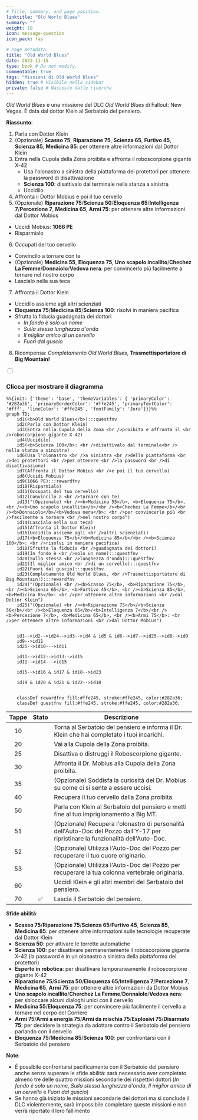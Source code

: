 ```yaml
---
# Title, summary, and page position.
linktitle: "Old World Blues" 
summary: ""
weight: 10
icon: message-question
icon_pack: fas

# Page metadata.
title: "Old World Blues"
date: 2022-11-15
type: book # Do not modify.
commentable: true
tags: "Missioni di Old World Blues"
hidden: true # Visibile nella sidebar
private: false # Nascosto dalle ricerche
---
```


<div class="fnv">


*Old World Blues* è una missione del DLC *Old World Blues* di Fallout: New Vegas. È data dal dottor Klein al Serbatoio del pensiero.

**Riassunto**:
1. Parla con Dottor Klein
2.  (Opzionale) **Scasso 75**, **Riparazione 75**, **Scienza 65**, **Furtivo 45**, **Scienza 85**, **Medicina 85**: per ottenere altre informazioni dal Dottor Klein
3. Entra nella Cupola della Zona proibita e affronta il roboscorpione gigante X-42
   - Usa l'olonastro a sinistra della piattaforma dei protettori per ottenere la password di disattivazione
   - **Scienza 100**: disattivalo dal terminale nella stanza a sinistra
   - Uccidilo
4. Affronta il Dottor Mobius e poi il tuo cervello
5.  (Opzionale) **Riparazione 75**/**Scienza 50**/**Eloquenza 65**/**Intelligenza 7**/**Percezione 7**, **Medicina 65**, **Armi 75**: per ottenere altre informazioni dal Dottor Mobius
   - Uccidi Mobius: **1066 PE**
   - Risparmialo
6.  Occupati del tuo cervello
   -  Convincilo a tornare con te
   -  (Opzionale) **Medicina 55**, **Eloquenza 75**, **Uno scapolo incallito**/**Chechez La Femme**/**Donnaiolo**/**Vedova nera**: per convincerlo più facilmente a tornare nel nostro corpo
   -  Lascialo nella sua teca
7.  Affronta il Dottor Klein
   -  Uccidilo assieme agli altri scienziati
   -  **Eloquenza 75**/**Medicina 85**/**Scienza 100**: risolvi in maniera pacifica
   -  Sfrutta la fiducia guadagnata dei dottori
        -  *In fondo è solo un nome*
        -  *Sulla stessa lunghezza d'onda*
        -  *Il miglior amico di un cervello*
        -  *Fuori dal guscio*
8. Ricompensa: *Completamento Old World Blues*, **Trasmettisportatore di Big Mountain!**

<section class="chart-collapse">
<input type="checkbox" name="collapse2" id="handle2">
<h3 class="handle">
<label for="handle2">Clicca per mostrare il diagramma</label>
</h3>
<div class="content">

```mermaid
%%{init: {'theme': 'base', 'themeVariables': { 'primaryColor': '#282a36', 'primaryBorderColor': '#ffe245', 'primaryTextColor': '#fff', 'lineColor': '#ffe245', 'fontFamily': 'Jura'}}}%%
graph TD;
    id1(<b>Old World Blues</b>):::questfnv
    id2(Parla con Dottor Klein)
    id3(Entra nella Cupola della Zona <br />proibita e affronta il <br />roboscorpione gigante X-42)
    id4(Uccidilo)
    id5(<b>Scienza 100</b>: <br />disattivalo dal terminale<br /> nella stanza a sinistra)
    id6(Usa l'olonastro <br />a sinistra <br />della piattaforma <br />dei protettori <br />per ottenere <br />la password <br />di disattivazione)
    id7(Affronta il Dottor Mobius <br />e poi il tuo cervello) 
    id8(Uccidi Mobius)
    id9(1066 PE):::rewardfnv
    id10(Risparmialo)
    id11(Occupati del tuo cervello)
    id12(Convincilo a <br />tornare con te)
    id13("(Opzionale) <br /><b>Medicina 55</b>, <b>Eloquenza 75</b>, <br /><b>Uno scapolo incallito</b>/<br /><b>Chechez La Femme</b>/<br /><b>Donnaiolo</b>/<b>Vedova nera</b>: <br />per convincerlo più <br />facilmente a tornare <br />nel nostro corpo")
    id14(Lascialo nella sua teca) 
    id15(Affronta il Dottor Klein)
    id16(Uccidilo assieme agli <br />altri scienziati)
    id17(<b>Eloquenza 75</b>/<b>Medicina 85</b>/<br /><b>Scienza 100</b>: <br />risolvi in maniera pacifica)
    id18(Sfrutta la fiducia <br />guadagnata dei dottori)
    id19(In fondo è <br />solo un nome):::questfnv
    id20(Sulla stessa <br />lunghezza d'onda):::questfnv
    id21(Il miglior amico <br />di un cervello):::questfnv
    id22(Fuori dal guscio):::questfnv
    id23(Completamento Old World Blues, <br />Trasmettisportatore di Big Mountain!):::rewardfnv
    id24("(Opzionale) <br /><b>Scasso 75</b>, <b>Riparazione 75</b>, <br /><b>Scienza 65</b>, <b>Furtivo 45</b>, <br /><b>Scienza 85</b>, <b>Medicina 85</b>: <br />per ottenere altre informazioni <br />dal Dottor Klein")
    id25("(Opzionale) <br /><b>Riparazione 75</b>/<b>Scienza 50</b>/<br /><b>Eloquenza 65</b>/<b>Intelligenza 7</b>/<br /><b>Percezione 7</b>, <b>Medicina 65</b>, <br /><b>Armi 75</b>: <br />per ottenere altre informazioni <br />dal Dottor Mobius")


    id1-->id2-->id24-->id3-->id4 & id5 & id6-->id7-->id25-->id8-->id9
    id9-->id11
    id25-->id10--->id11

    id11-->id12-->id13-->id15
    id11-->id14--->id15

    id15-->id16 & id17 & id18-->id23

    id19 & id20 & id21 & id22-->id18
    
    
    classDef rewardfnv fill:#ffe245, stroke:#ffe245, color:#282a36;
    classDef questfnv fill:#ffe245, stroke:#ffe245, color:#282a36;
```

</div>
</section>

| Tappe |       Stato        | Descrizione |
|:-----:|:------------------:| ----------- |
|                           10                          |            | Torna al Serbatoio del pensiero e informa il Dr. Klein che hai completato i tuoi incarichi.                                                                                 |
|                           20                          |            | Vai alla Cupola della Zona proibita.                                                                                                                                        |
|                           25                          |            | Disattiva o distruggi il Roboscorpione gigante.                                                                                                                             |
|                           30                          |            | Affronta il Dr. Mobius alla Cupola della Zona proibita.                                                                                                                     |
|                           35                          |            | (Opzionale) Soddisfa la curiosità del Dr. Mobius su come ci si sente a essere uccisi.                                                                                       |
|                           40                          |            | Recupera il tuo cervello dalla Zona proibita.                                                                                                                               |
|                           50                          |            | Parla con Klein al Serbatoio del pensiero e metti fine al tuo imprigionamento a Big MT.                                                                                     |
|                           51                          |            | (Opzionale) Recupera l'olonastro di personalità dell'Auto-Doc del Pozzo dall'Y-17 per ripristinare la funzionalità dell'Auto-Doc.                                           |
|                           52                          |            | (Opzionale) Utilizza l'Auto-Doc del Pozzo per recuperare il tuo cuore originario.                                                                                           |
|                           53                          |            | (Opzionale) Utilizza l'Auto-Doc del Pozzo per recuperare la tua colonna vertebrale originaria.                                                                              |
|                           60                          |            | Uccidi Klein e gli altri membri del Serbatoio del pensiero.                                                                                                                 |
|                           70                          | :white_check_mark: | Lascia il Serbatoio del pensiero.                                                                                                                                           |



**Sfide abilità**:
- **Scasso 75**/**Riparazione 75**/**Scienza 65**/**Furtivo 45**, **Scienza 85**, **Medicina 85**: per ottenere altre informazioni sulle tecnologie recuperate dal Dottor Klein
- **Scienza 50**:  per attivare le torrette automatiche
- **Scienza 100**: per disattivare permanentemente il roboscorpione gigante X-42 (la password è in un olonastro a sinistra della piattaforma dei protettori)
- **Esperto in robotica**: per disattivare temporaneamente il roboscorpione gigante X-42
- **Riparazione 75**/**Scienza 50**/**Eloquenza 65**/**Intelligenza 7**/**Percezione 7**, **Medicina 65**, **Armi 75**: per ottenere altre informazioni da Dottor Mobius
- **Uno scapolo incallito**/**Cherchez La Femme**/**Donnaiolo**/**Vedova nera**: per sbloccare alcuni dialoghi unici con il cervello
- **Medicina 55**/**Eloquenza 75**: per convincere più facilmente il cervello a tornare nel corpo del Corriere
- **Armi 75**/**Armi a energia 75**/**Armi da mischia 75**/**Esplosivi 75**/**Disarmato 75**: per decidere la strategia da adottare contro il Serbatoio del pensiero parlando con il cervello
- **Eloquenza 75**/**Medicina 85**/**Scienza 100**: per confrontarsi con il Serbatoio del pensiero



**Note**:
- È possibile confrontarsi pacificamente con il Serbatoio del pensiero anche senza superare le sfide abilità: sarà necessario aver completato almeno tre delle quattro missioni secondarie dei rispettivi dottori (*In fondo è solo un nome*, *Sulla stessa lunghezza d'onda*, *Il miglior amico di un cervello* e *Fuori dal guscio*)
- Se hanno già iniziato le missioni secondarie dei dottori ma si conclude il DLC violentemente, sarà impossibile completare queste missioni e non verrà riportato il loro fallimento


</div>


